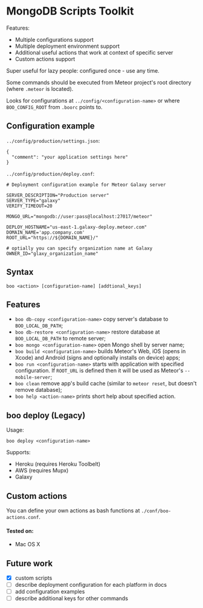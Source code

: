 # MongoDB Scripts Toolkit

Features: 

* Multiple configurations support
* Multiple deployment environment support
* Additional useful actions that work at context of specific server
* Custom actions support

Super useful for lazy people: configured once - use any time.

Some commands should be executed from Meteor project's root directory (where `.meteor` is located).

Looks for configurations at `../config/<configuration-name>` or where `BOO_CONFIG_ROOT` from `.boorc` points to.

## Configuration example

`../config/production/settings.json`:

```
{
  "comment": "your application settings here"
}
```

`../config/production/deploy.conf`:

```
# Deployment configuration example for Meteor Galaxy server

SERVER_DESCRIPTION="Production server"
SERVER_TYPE="galaxy"
VERIFY_TIMEOUT=20

MONGO_URL="mongodb://user:pass@localhost:27017/meteor"

DEPLOY_HOSTNAME="us-east-1.galaxy-deploy.meteor.com"
DOMAIN_NAME='app.company.com'
ROOT_URL="https://${DOMAIN_NAME}/"

# optially you can specify organization name at Galaxy
OWNER_ID="glaxy_organization_name"
```

## Syntax

```
boo <action> [configuration-name] [addtional_keys]
```

## Features

* `boo db-copy <configuration-name>` copy server's database to `BOO_LOCAL_DB_PATH`;
* `boo db-restore <configuration-name>` restore database at `BOO_LOCAL_DB_PATH` to remote server;
* `boo mongo <configuration-name>` open Mongo shell by server name;
* `boo build <configuration-name>` builds Meteor's Web, iOS (opens in Xcode) and Android (signs and optionally installs on device) apps;
* `boo run <configuration-name>` starts with application with specified configuration. If `ROOT_URL` is defined then it will be used as Meteor's `--mobile-server`;
* `boo clean` remove app's build cache (similar to `meteor reset`, but doesn't remove database);
* `boo help <action-name>` prints short help about specified action.

## boo deploy (Legacy)

Usage:

```
boo deploy <configuration-name>
```

Supports:

* Heroku (requires Heroku Toolbelt)
* AWS (requires Mupx)
* Galaxy

## Custom actions

You can define your own actions as bash functions at `./conf/boo-actions.conf`.

#### Tested on:

* Mac OS X
 
## Future work

- [x] custom scripts
- [ ] describe deployment configuration for each platform in docs
- [ ] add configuration examples
- [ ] describe additional keys for other commands
